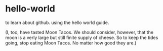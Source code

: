 # hello-world
to learn about github. using the hello world guide.

(I, too, have tasted Moon Tacos. We should consider, however, that the moon is a verly large but still finite supply of cheese. So to keep the tides going, stop eating Moon Tacos. No matter how good they are.)
